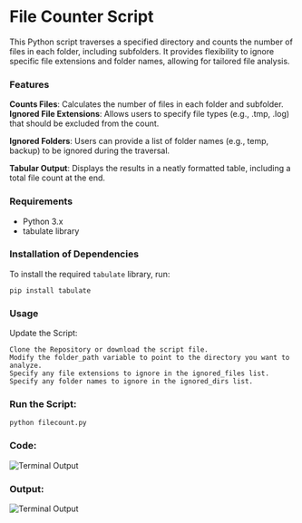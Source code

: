 # File Counter Script

This Python script traverses a specified directory and counts the number of files in each folder, including subfolders. It provides flexibility to ignore specific file extensions and folder names, allowing for tailored file analysis.

### Features

**Counts Files**: Calculates the number of files in each folder and subfolder.
**Ignored File Extensions**: Allows users to specify file types (e.g., .tmp, .log) that should be excluded from the count.

**Ignored Folders**: Users can provide a list of folder names (e.g., temp, backup) to be ignored during the traversal.

**Tabular Output**: Displays the results in a neatly formatted table, including a total file count at the end.

### Requirements

* Python 3.x
* tabulate library

### Installation of Dependencies

To install the required `tabulate` library, run:

`pip install tabulate`


### Usage


Update the Script:

    Clone the Repository or download the script file.
    Modify the folder_path variable to point to the directory you want to analyze.
    Specify any file extensions to ignore in the ignored_files list.
    Specify any folder names to ignore in the ignored_dirs list.

### Run the Script:

```python filecount.py```

### Code:
![Terminal Output](https://raw.githubusercontent.com/arif98741/python-file-counter/master/img/code-sc.png)

### Output:
![Terminal Output](https://raw.githubusercontent.com/arif98741/python-file-counter/master/img/output.png)

